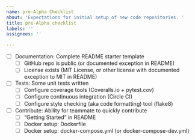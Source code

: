 ```yaml
---
name: pre-Alpha Checklist
about: 'Expectations for initial setup of new code repositories. '
title: pre-Alpha checklist
labels: ''
assignees: ''

---
```


- [ ] Documentation: Complete README starter template
  - [ ] GitHub repo is public (or documented exception in README)
  - [ ] License exists (MIT License, or other license with documented exception to MIT in README)
- [ ] Tests: Some unit tests written
  - [ ] Configure coverage tools (Coveralls.io + pytest.cov)
  - [ ] Configure continuous integration (Circle CI)
  - [ ] Configure style checking (aka code formatting) tool (flake8)
- [ ] Contribute: Ability for teammate to quickly contribute 
  - [ ] “Getting Started” in README
  - [ ] Docker setup: Dockerfile
  - [ ] Docker setup: docker-compose.yml (or docker-compose-dev.yml)
